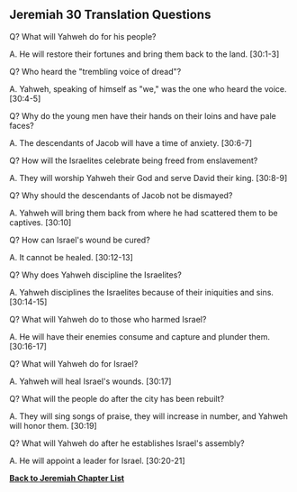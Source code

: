## Jeremiah 30 Translation Questions ##

Q? What will Yahweh do for his people?

A. He will restore their fortunes and bring them back to the land. [30:1-3]

Q? Who heard the "trembling voice of dread"?

A. Yahweh, speaking of himself as "we," was the one who heard the voice. [30:4-5]

Q? Why do the young men have their hands on their loins and have pale faces?

A. The descendants of Jacob will have a time of anxiety. [30:6-7]

Q? How will the Israelites celebrate being freed from enslavement?

A. They will worship Yahweh their God and serve David their king. [30:8-9]

Q? Why should the descendants of Jacob not be dismayed?

A. Yahweh will bring them back from where he had scattered them to be captives. [30:10]

Q? How can Israel's wound be cured?

A. It cannot be healed. [30:12-13]

Q? Why does Yahweh discipline the Israelites?

A. Yahweh disciplines the Israelites because of their iniquities and sins. [30:14-15]

Q? What will Yahweh do to those who harmed Israel?

A. He will have their enemies consume and capture and plunder them. [30:16-17]

Q? What will Yahweh do for Israel?

A. Yahweh will heal Israel's wounds. [30:17]

Q? What will the people do after the city has been rebuilt?

A. They will sing songs of praise, they will increase in number, and Yahweh will honor them. [30:19]

Q? What will Yahweh do after he establishes Israel's assembly?

A. He will appoint a leader for Israel. [30:20-21]

__[Back to Jeremiah Chapter List](./)__

